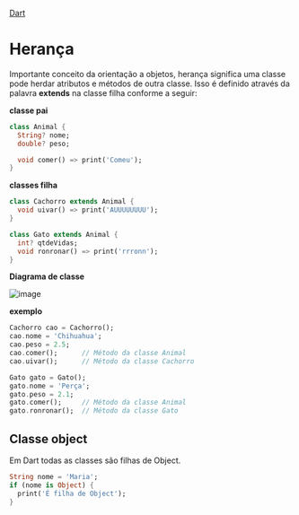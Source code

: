 [Dart](https://github.com/leofds/flutter-class/blob/master/dart/dart.md)

# Herança

Importante conceito da orientação a objetos, herança significa uma classe pode herdar atributos e métodos de outra classe. Isso é definido através da palavra **extends** na classe filha conforme a seguir:

**classe pai**
```dart
class Animal {
  String? nome;
  double? peso;

  void comer() => print('Comeu');
}
```

**classes filha**

```dart
class Cachorro extends Animal {
  void uivar() => print('AUUUUUUUU');
}
```

```dart
class Gato extends Animal {
  int? qtdeVidas;
  void ronronar() => print('rrronn');
}
```

**Diagrama de classe**

![image](https://github.com/leofds/flutter-class/assets/5174326/2e2da15a-8d32-4487-86eb-6b26a9cced69)

**exemplo**

```dart
Cachorro cao = Cachorro();
cao.nome = 'Chihuahua';
cao.peso = 2.5;
cao.comer();      // Método da classe Animal
cao.uivar();      // Método da classe Cachorro

Gato gato = Gato();
gato.nome = 'Perça';
gato.peso = 2.1;
gato.comer();     // Método da classe Animal
gato.ronronar();  // Método da classe Gato
```

## Classe object

Em Dart todas as classes são filhas de Object.

```dart
String nome = 'Maria';
if (nome is Object) {
  print('É filha de Object');
}
```
